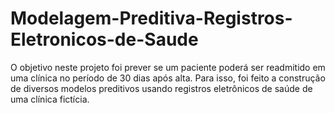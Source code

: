 # Modelagem-Preditiva-Registros-Eletronicos-de-Saude
O objetivo neste projeto foi prever se um paciente poderá ser readmitido em uma clínica no período de 30 dias após alta. Para isso, foi feito a construção de diversos modelos preditivos usando registros eletrônicos de saúde de uma clínica fictícia.
